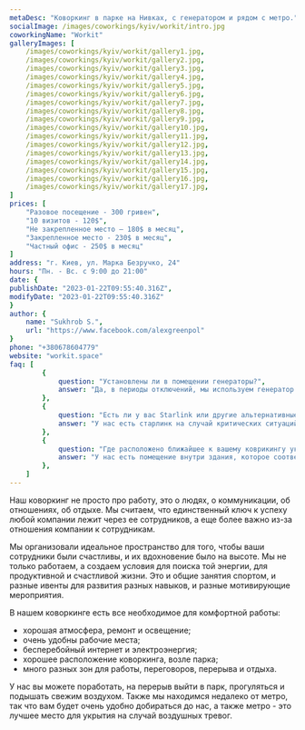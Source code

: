 ```yaml
---
metaDesc: "Коворкинг в парке на Нивках, с генератором и рядом с метро."
socialImage: /images/coworkings/kyiv/workit/intro.jpg
coworkingName: "Workit"
galleryImages: [
	/images/coworkings/kyiv/workit/gallery1.jpg,
	/images/coworkings/kyiv/workit/gallery2.jpg,
	/images/coworkings/kyiv/workit/gallery3.jpg,
	/images/coworkings/kyiv/workit/gallery4.jpg,
	/images/coworkings/kyiv/workit/gallery5.jpg,
	/images/coworkings/kyiv/workit/gallery6.jpg,
	/images/coworkings/kyiv/workit/gallery7.jpg,
	/images/coworkings/kyiv/workit/gallery8.jpg,
	/images/coworkings/kyiv/workit/gallery9.jpg,
	/images/coworkings/kyiv/workit/gallery10.jpg,
	/images/coworkings/kyiv/workit/gallery11.jpg,
	/images/coworkings/kyiv/workit/gallery12.jpg,
	/images/coworkings/kyiv/workit/gallery13.jpg,
	/images/coworkings/kyiv/workit/gallery14.jpg,
	/images/coworkings/kyiv/workit/gallery15.jpg,
	/images/coworkings/kyiv/workit/gallery16.jpg,
	/images/coworkings/kyiv/workit/gallery17.jpg,
]
prices: [
	"Разовое посещение - 300 гривен",
	"10 визитов - 120$",
	"Не закрепленное место – 180$ в месяц",
	"Закрепленное место - 230$ в месяц",
	"Частный офис - 250$ в месяц"
]
address: "г. Киев, ул. Марка Безручко, 24"
hours: "Пн. - Вс. с 9:00 до 21:00"
date: {
publishDate: "2023-01-22T09:55:40.316Z",
modifyDate: "2023-01-22T09:55:40.316Z"
}
author: {
	name: "Sukhrob S.",
	url: "https://www.facebook.com/alexgreenpol"
}
phone: "+380678604779"
website: "workit.space"
faq: [
		{
			question: "Установлены ли в помещении генераторы?",
			answer: "Да, в периоды отключений, мы используем генератор."
		},
		{
			question: "Есть ли у вас Starlink или другие альтернативные пути доступа к интернету?",
			answer: "У нас есть старлинк на случай критических ситуаций, но наш интернет от провайдера работает от генератора."
		},
		{
			question: "Где расположено ближайшее к вашему коврикингу укрытие?",
			answer: "У нас есть помещение внутри здания, которое соответствует правилу двух стен, оборудованное туалетами. Напротив в доме есть подвал, а до метро «Нивки» идти 7 минут."
		},
	]
---
```


Наш коворкинг не просто про работу, это о людях, о коммуникации, об отношениях, об отдыхе. Мы считаем, что единственный ключ к успеху любой компании лежит через ее сотрудников, а еще более важно из-за отношения компании к сотрудникам.

Мы организовали идеальное пространство для того, чтобы ваши сотрудники были счастливы, и их вдохновение было на высоте. Мы не только работаем, а создаем условия для поиска той энергии, для продуктивной и счастливой жизни. Это и общие занятия спортом, и разные ивенты для развития разных навыков, и разные мотивирующие мероприятия.

В нашем коворкинге есть все необходимое для комфортной работы:

-   хорошая атмосфера, ремонт и освещение;
-   очень удобны рабочие места;
-   бесперебойный интернет и электроэнергия;
-   хорошее расположение коворкинга, возле парка;
-   много разных зон для работы, переговоров, перерыва и отдыха.

У нас вы можете поработать, на перерыв выйти в парк, прогуляться и подышать свежим воздухом. Также мы находимся недалеко от метро, так что вам будет очень удобно добираться до нас, а также метро - это лучшее место для укрытия на случай воздушных тревог.
